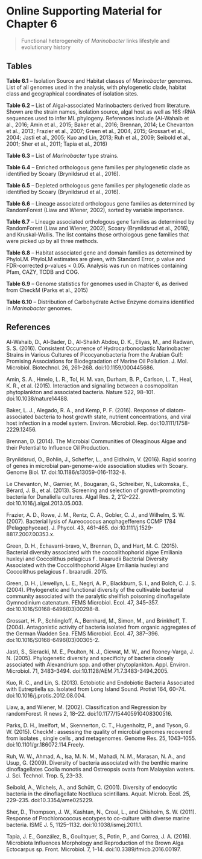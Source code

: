 # Online Supporting Material for Chapter 6
>Functional heterogeneity of _Marinobacter_ links lifestyle and evolutionary history

## Tables

__Table 6.1__ – Isolation Source and Habitat classes of _Marinobacter_ genomes. List of all genomes used in the analysis, with phylogenetic clade, habitat class and geographical coordinates of isolation sites.

__Table 6.2__ – List of Algal-associated Marinobacters derived from literature. Shown are the strain names, isolation source, algal host as well as 16S rRNA sequences used to infer ML phylogeny. References include (Al-Wahaib et al., 2016; Amin et al., 2015; Baker et al., 2016; Brennan, 2014; Le Chevanton et al., 2013; Frazier et al., 2007; Green et al., 2004, 2015; Grossart et al., 2004; Jasti et al., 2005; Kuo and Lin, 2013; Ruh et al., 2009; Seibold et al., 2001; Sher et al., 2011; Tapia et al., 2016) 

__Table 6.3__ – List of _Marinobacter_ type strains.

__Table 6.4__ – Enriched orthologous gene families per phylogenetic clade as identified by Scoary (Brynildsrud et al., 2016).

__Table 6.5__ – Depleted orthologous gene families per phylogenetic clade as identified by Scoary (Brynildsrud et al., 2016).

__Table 6.6__ – Lineage associated orthologous gene families as determined by RandomForest (Liaw and Wiener, 2002), sorted by variable importance.

__Table 6.7__ – Lineage associated orthologous gene families as determined by RandomForest (Liaw and Wiener, 2002), Scoary (Brynildsrud et al., 2016), and Kruskal-Wallis. The list contains those orthologous gene families that were picked up by all three methods.

__Table 6.8__ – Habitat associated gene and domain families as determined by PhyloLM. PhyloLM estimates are given, with Standard Error, p value and FDR-corrected p-values < 0.05. Analysis was run on matrices containing Pfam, CAZY, TCDB and COG.

__Table 6.9__ – Genome statistics for genomes used in Chapter 6, as derived from CheckM (Parks et al., 2015)

__Table 6.10__ – Distribution of Carbohydrate Active Enzyme domains identified in _Marinobacter_ genomes.


## References

Al-Wahaib, D., Al-Bader, D., Al-Shaikh Abdou, D. K., Eliyas, M., and Radwan, S. S. (2016). Consistent Occurrence of Hydrocarbonoclastic Marinobacter Strains in Various Cultures of Picocyanobacteria from the Arabian Gulf: Promising Associations for Biodegradation of Marine Oil Pollution. J. Mol. Microbiol. Biotechnol. 26, 261–268. doi:10.1159/000445686.

Amin, S. A., Hmelo, L. R., Tol, H. M. van, Durham, B. P., Carlson, L. T., Heal, K. R., et al. (2015). Interaction and signalling between a cosmopolitan phytoplankton and associated bacteria. Nature 522, 98–101. doi:10.1038/nature14488.

Baker, L. J., Alegado, R. A., and Kemp, P. F. (2016). Response of diatom-associated bacteria to host growth state, nutrient concentrations, and viral host infection in a model system. Environ. Microbiol. Rep. doi:10.1111/1758-2229.12456.

Brennan, D. (2014). The Microbial Communities of Oleaginous Algae and their Potential to Influence Oil Production.

Brynildsrud, O., Bohlin, J., Scheffer, L., and Eldholm, V. (2016). Rapid scoring of genes in microbial pan-genome-wide association studies with Scoary. Genome Biol. 17. doi:10.1186/s13059-016-1132-8.

Le Chevanton, M., Garnier, M., Bougaran, G., Schreiber, N., Lukomska, E., Bérard, J. B., et al. (2013). Screening and selection of growth-promoting bacteria for Dunaliella cultures. Algal Res. 2, 212–222. doi:10.1016/j.algal.2013.05.003.

Frazier, A. D., Rowe, J. M., Rentz, C. A., Gobler, C. J., and Wilhelm, S. W. (2007). Bacterial lysis of Aureococcus anophagefferens CCMP 1784 (Pelagophyceae). J. Phycol. 43, 461–465. doi:10.1111/j.1529-8817.2007.00353.x.

Green, D. H., Echavarri-bravo, V., Brennan, D., and Hart, M. C. (2015). Bacterial diversity associated with the coccolithophorid algae Emiliania huxleyi and Coccolithus pelagicus f . braarudii Bacterial Diversity Associated with the Coccolithophorid Algae Emiliania huxleyi and Coccolithus pelagicus f . braarudii. 2015.

Green, D. H., Llewellyn, L. E., Negri, A. P., Blackburn, S. I., and Bolch, C. J. S. (2004). Phylogenetic and functional diversity of the cultivable bacterial community associated with the paralytic shellfish poisoning dinoflagellate Gymnodinium catenatum. FEMS Microbiol. Ecol. 47, 345–357. doi:10.1016/S0168-6496(03)00298-8.

Grossart, H. P., Schlingloff, A., Bernhard, M., Simon, M., and Brinkhoff, T. (2004). Antagonistic activity of bacteria isolated from organic aggregates of the German Wadden Sea. FEMS Microbiol. Ecol. 47, 387–396. doi:10.1016/S0168-6496(03)00305-2.

Jasti, S., Sieracki, M. E., Poulton, N. J., Giewat, M. W., and Rooney-Varga, J. N. (2005). Phylogenetic diversity and specificity of bacteria closely associated with Alexandrium spp. and other phytoplankton. Appl. Environ. Microbiol. 71, 3483–3494. doi:10.1128/AEM.71.7.3483-3494.2005.

Kuo, R. C., and Lin, S. (2013). Ectobiotic and Endobiotic Bacteria Associated with Eutreptiella sp. Isolated from Long Island Sound. Protist 164, 60–74. doi:10.1016/j.protis.2012.08.004.

Liaw,  a, and Wiener, M. (2002). Classification and Regression by randomForest. R news 2, 18–22. doi:10.1177/154405910408300516.

Parks, D. H., Imelfort, M., Skennerton, C. T., Hugenholtz, P., and Tyson, G. W. (2015). CheckM : assessing the quality of microbial genomes recovered from isolates , single cells , and metagenomes. Genome Res. 25, 1043–1055. doi:10.1101/gr.186072.114.Freely.

Ruh, W. W., Ahmad, A., Isa, M. N. M., Mahadi, N. M., Marasan, N. A., and Usup, G. (2009). Diversity of bacteria associated with the benthic marine dinoflagellates Coolia monotis and Ostreopsis ovata from Malaysian waters. J. Sci. Technol. Trop. 5, 23–33.

Seibold, A., Wichels, A., and Schütt, C. (2001). Diversity of endocytic bacteria in the dinoflagellate Noctiluca scintillans. Aquat. Microb. Ecol. 25, 229–235. doi:10.3354/ame025229.

Sher, D., Thompson, J. W., Kashtan, N., Croal, L., and Chisholm, S. W. (2011). Response of Prochlorococcus ecotypes to co-culture with diverse marine bacteria. ISME J. 5, 1125–1132. doi:10.1038/ismej.2011.1.

Tapia, J. E., González, B., Goulitquer, S., Potin, P., and Correa, J. A. (2016). Microbiota Influences Morphology and Reproduction of the Brown Alga Ectocarpus sp. Front. Microbiol. 7, 1–14. doi:10.3389/fmicb.2016.00197.

